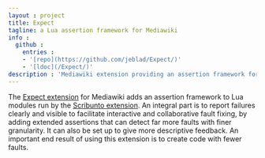```yaml
---
layout : project
title: Expect
tagline: a Lua assertion framework for Mediawiki
info :
  github :
    entries :
    - '[repo](https://github.com/jeblad/Expect/)'
    - '[ldoc](/Expect/)'
description : 'Mediawiki extension providing an assertion framework for the Lua programming language.'
---
```


The [Expect extension](https://mediawiki.org/wiki/Extension:Expect) for Mediawiki adds an assertion framework to Lua modules run by the [Scribunto extension](https://mediawiki.org/wiki/Extension:Scribunto). An integral part is to report failures clearly and visible to facilitate interactive and collaborative fault fixing, by adding extended assertions that can detect far more faults with finer granularity. It can also be set up to give more descriptive feedback. An important end result of using this extension is to create code with fewer faults.